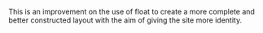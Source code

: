 This is an improvement on the use of float to create a more complete and better constructed layout with the aim of giving the site more identity.
